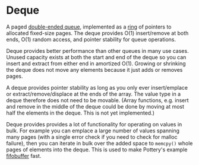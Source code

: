 # Deque

A paged [double-ended queue](https://en.wikipedia.org/wiki/Double-ended_queue), implemented as a [ring](../ring/) of pointers to allocated fixed-size pages. The deque provides O(1) insert/remove at both ends, O(1) random access, and pointer stability for queue operations.

Deque provides better performance than other queues in many use cases. Unused capacity exists at both the start and end of the deque so you can insert and extract from either end in amortized O(1). Growing or shrinking the deque does not move any elements because it just adds or removes pages.

A deque provides pointer stability as long as you only ever insert/emplace or extract/remove/displace at the ends of the array. The value type in a deque therefore does not need to be movable. (Array functions, e.g. insert and remove in the middle of the deque could be done by moving at most half the elements in the deque. This is not yet implemented.)

Deque provides provides a lot of functionality for operating on values in bulk. For example you can emplace a large number of values spanning many pages (with a single error check if you need to check for malloc failure), then you can iterate in bulk over the added space to `memcpy()` whole pages of elements into the deque. This is used to make Pottery's example [fifobuffer](../../../examples/pottery/fifobuffer/) fast.
